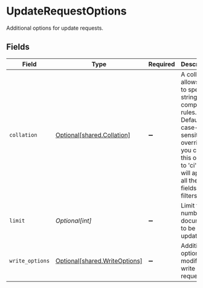 # UpdateRequestOptions

Additional options for update requests.


## Fields

| Field                                                                                                                                                                                       | Type                                                                                                                                                                                        | Required                                                                                                                                                                                    | Description                                                                                                                                                                                 |
| ------------------------------------------------------------------------------------------------------------------------------------------------------------------------------------------- | ------------------------------------------------------------------------------------------------------------------------------------------------------------------------------------------- | ------------------------------------------------------------------------------------------------------------------------------------------------------------------------------------------- | ------------------------------------------------------------------------------------------------------------------------------------------------------------------------------------------- |
| `collation`                                                                                                                                                                                 | [Optional[shared.Collation]](undefined/models/shared/collation.md)                                                                                                                          | :heavy_minus_sign:                                                                                                                                                                          | A collation allows you to specify string comparison rules. Default is case-sensitive, to override it you can set this option to 'ci' that will apply to all the text fields in the filters. |
| `limit`                                                                                                                                                                                     | *Optional[int]*                                                                                                                                                                             | :heavy_minus_sign:                                                                                                                                                                          | Limit the number of documents to be updated                                                                                                                                                 |
| `write_options`                                                                                                                                                                             | [Optional[shared.WriteOptions]](undefined/models/shared/writeoptions.md)                                                                                                                    | :heavy_minus_sign:                                                                                                                                                                          | Additional options to modify write requests.                                                                                                                                                |
